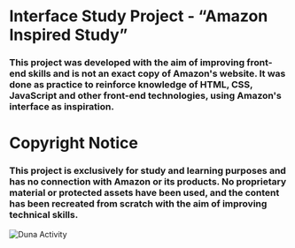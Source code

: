 # Interface Study Project - “Amazon Inspired Study”

### This project was developed with the aim of improving front-end skills and is not an exact copy of Amazon's website. It was done as practice to reinforce knowledge of HTML, CSS, JavaScript and other front-end technologies, using Amazon's interface as inspiration.

# Copyright Notice

### This project is exclusively for study and learning purposes and has no connection with Amazon or its products. No proprietary material or protected assets have been used, and the content has been recreated from scratch with the aim of improving technical skills.

![Duna Activity](https://github.com/user-attachments/assets/512eb52b-06f6-4092-a3f3-008d6c82c2e6)
